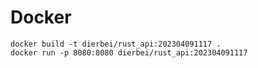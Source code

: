 # Docker
```shell
docker build -t dierbei/rust_api:202304091117 .
docker run -p 8080:8080 dierbei/rust_api:202304091117
```
